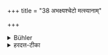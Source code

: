 +++
title = "38 अभक्ष्यश्चेटो मत्स्यानाम्"

+++

<details><summary>Bühler</summary>

38. Amongst fishes, the Ceta ought not to be eaten,
</details>

<details><summary>हरदत्त-टीका</summary>

## सूत्रम्
अभक्ष्यश्चेटो मत्स्यानाम् ॥ ३८॥  
## टिप्पनी
मत्स्यानां मध्ये चेटाख्यो मत्स्यो न भक्ष्यः ॥ ३८ ॥
</details>
